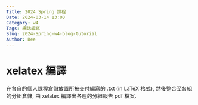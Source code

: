 ```yaml
---
Title: 2024 Spring 課程
Date: 2024-03-14 13:00
Category: w4
Tags: 網誌編寫
Slug: 2024-Spring-w4-blog-tutorial
Author: Bee
---
```




<!-- PELICAN_END_SUMMARY -->

# xelatex 編譯
在各自的個人課程倉儲放置所被交付編寫的  .txt (in LaTeX 格式), 然後整合至各組的分組倉儲, 由 xelatex 編譯出各週的分組報告 pdf 檔案.
